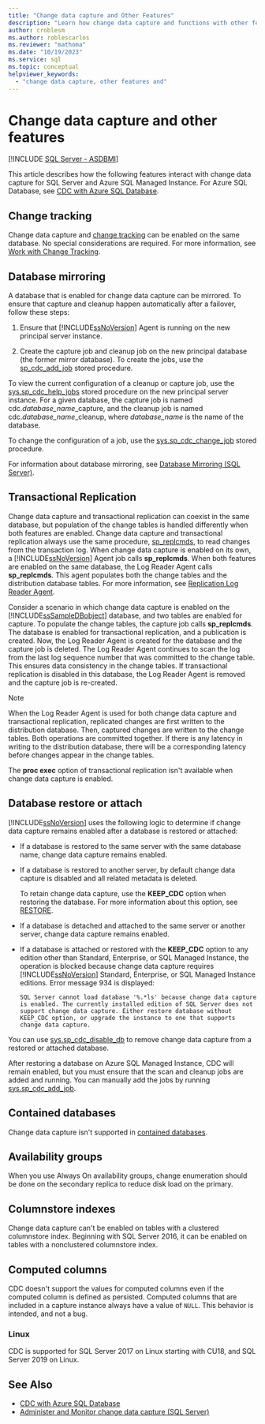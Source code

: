 ```yaml
---
title: "Change data capture and Other Features"
description: "Learn how change data capture and functions with other features such as change tracking and database mirroring."
author: croblesm
ms.author: roblescarlos
ms.reviewer: "mathoma"
ms.date: "10/19/2023"
ms.service: sql
ms.topic: conceptual
helpviewer_keywords:
  - "change data capture, other features and"
---
```

# Change data capture and other features
[!INCLUDE [SQL Server - ASDBMI](../../includes/applies-to-version/sql-asdbmi.md)]

This article describes how the following features interact with change data capture for SQL Server and Azure SQL Managed Instance. For Azure SQL Database, see [CDC with Azure SQL Database](/azure/azure-sql/database/change-data-capture-overview).  
    
##  <a name="ChangeTracking"></a> Change tracking  
 Change data capture and [change tracking](about-change-tracking-sql-server.md) can be enabled on the same database. No special considerations are required. For more information, see [Work with Change Tracking](work-with-change-tracking-sql-server.md).  
  

##  <a name="DatabaseMirroring"></a> Database mirroring  
 A database that is enabled for change data capture can be mirrored. To ensure that capture and cleanup happen automatically after a failover, follow these steps:  
  
1.  Ensure that [!INCLUDE[ssNoVersion](../../includes/ssnoversion-md.md)] Agent is running on the new principal server instance.  
  
2.  Create the capture job and cleanup job on the new principal database (the former mirror database). To create the jobs, use the [sp_cdc_add_job](../system-stored-procedures/sys-sp-cdc-add-job-transact-sql.md) stored procedure.  
  
 To view the current configuration of a cleanup or capture job, use the [sys.sp_cdc_help_jobs](../system-stored-procedures/sys-sp-cdc-help-jobs-transact-sql.md) stored procedure on the new principal server instance. For a given database, the capture job is named cdc.*database\_name*\_capture, and the cleanup job is named cdc.*database\_name*\_cleanup, where *database_name* is the name of the database.  
  
 To change the configuration of a job, use the [sys.sp_cdc_change_job](../system-stored-procedures/sys-sp-cdc-change-job-transact-sql.md) stored procedure.  
  
 For information about database mirroring, see [Database Mirroring (SQL Server)](../../database-engine/database-mirroring/database-mirroring-sql-server.md).  
  
##  <a name="TransReplication"></a> Transactional Replication  
 Change data capture and transactional replication can coexist in the same database, but population of the change tables is handled differently when both features are enabled. Change data capture and transactional replication always use the same procedure, [sp_replcmds](../system-stored-procedures/sp-replcmds-transact-sql.md), to read changes from the transaction log. When change data capture is enabled on its own, a [!INCLUDE[ssNoVersion](../../includes/ssnoversion-md.md)] Agent job calls **sp_replcmds**. When both features are enabled on the same database, the Log Reader Agent calls **sp_replcmds**. This agent populates both the change tables and the distribution database tables. For more information, see [Replication Log Reader Agent](../replication/agents/replication-log-reader-agent.md).  
  
 Consider a scenario in which change data capture is enabled on the [!INCLUDE[ssSampleDBobject](../../includes/sssampledbobject-md.md)] database, and two tables are enabled for capture. To populate the change tables, the capture job calls **sp_replcmds**. The database is enabled for transactional replication, and a publication is created. Now, the Log Reader Agent is created for the database and the capture job is deleted. The Log Reader Agent continues to scan the log from the last log sequence number that was committed to the change table. This ensures data consistency in the change tables. If transactional replication is disabled in this database, the Log Reader Agent is removed and the capture job is re-created.  
  
> [!NOTE]  
>  When the Log Reader Agent is used for both change data capture and transactional replication, replicated changes are first written to the distribution database. Then, captured changes are written to the change tables. Both operations are committed together. If there is any latency in writing to the distribution database, there will be a corresponding latency before changes appear in the change tables.  
  
 The **proc exec** option of transactional replication isn't available when change data capture is enabled.  
  
##  <a name="RestoreOrAttach"></a> Database restore or attach
 [!INCLUDE[ssNoVersion](../../includes/ssnoversion-md.md)] uses the following logic to determine if change data capture remains enabled after a database is restored or attached:  
  
* If a database is restored to the same server with the same database name, change data capture remains enabled.  
  
* If a database is restored to another server, by default change data capture is disabled and all related metadata is deleted.  
  
    To retain change data capture, use the **KEEP_CDC** option when restoring the database. For more information about this option, see [RESTORE](../../t-sql/statements/restore-statements-transact-sql.md).  
  
* If a database is detached and attached to the same server or another server, change data capture remains enabled.  
  
* If a database is attached or restored with the **KEEP_CDC** option to any edition other than Standard, Enterprise, or SQL Managed Instance, the operation is blocked because change data capture requires [!INCLUDE[ssNoVersion](../../includes/ssnoversion-md.md)] Standard, Enterprise, or SQL Managed Instance editions. Error message 934 is displayed:  
  
     `SQL Server cannot load database '%.*ls' because change data capture is enabled. The currently installed edition of SQL Server does not support change data capture. Either restore database without KEEP_CDC option, or upgrade the instance to one that supports change data capture.`  
  
 You can use [sys.sp_cdc_disable_db](../system-stored-procedures/sys-sp-cdc-disable-db-transact-sql.md) to remove change data capture from a restored or attached database.  
 
After restoring a database on Azure SQL Managed Instance, CDC will remain enabled, but you must ensure that the scan and cleanup jobs are added and running. You can manually add the jobs by running [sys.sp_cdc_add_job](../system-stored-procedures/sys-sp-cdc-add-job-transact-sql.md).  
  
##  <a name="Contained"></a> Contained databases  

Change data capture isn't supported in [contained databases](../databases/contained-databases.md).
  
## <a name="AlwaysOn"></a> Availability groups  
 
When you use Always On availability groups, change enumeration should be done on the secondary replica to reduce disk load on the primary.  

## Columnstore indexes

Change data capture can't be enabled on tables with a clustered columnstore index. Beginning with SQL Server 2016, it can be enabled on tables with a nonclustered columnstore index.

## Computed columns

CDC doesn't support the values for computed columns even if the computed column is defined as persisted. Computed columns that are included in a capture instance always have a value of `NULL`. This behavior is intended, and not a bug.

### Linux

CDC is supported for SQL Server 2017 on Linux starting with CU18, and SQL Server 2019 on Linux.


## See Also  

* [CDC with Azure SQL Database](/azure/azure-sql/database/change-data-capture-overview)
* [Administer and Monitor change data capture (SQL Server)](administer-and-monitor-change-data-capture-sql-server.md)